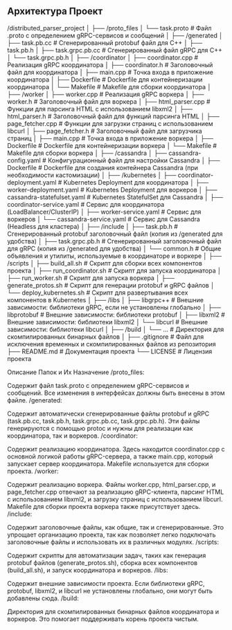 
## Архитектура Проект

/distributed_parser_project
│
├── /proto_files
│   └── task.proto                      # Файл .proto с определением gRPC-сервисов и сообщений
│
├── /generated
│   ├── task.pb.cc                      # Сгенерированный protobuf файл для C++
│   ├── task.pb.h
│   ├── task.grpc.pb.cc                 # Сгенерированный файл gRPC для C++
│   └── task.grpc.pb.h
│
├── /coordinator
│   ├── coordinator.cpp                 # Реализация gRPC координатора
│   ├── coordinator.h                   # Заголовочный файл для координатора
│   ├── main.cpp                        # Точка входа в приложение координатора
│   ├── Dockerfile                      # Dockerfile для контейнеризации координатора
│   └── Makefile                        # Makefile для сборки координатора
│
├── /worker
│   ├── worker.cpp                      # Реализация gRPC воркера
│   ├── worker.h                        # Заголовочный файл для воркера
│   ├── html_parser.cpp                 # Функции для парсинга HTML с использованием libxml2
│   ├── html_parser.h                   # Заголовочный файл для функций парсинга HTML
│   ├── page_fetcher.cpp                # Функции для загрузки страниц с использованием libcurl
│   ├── page_fetcher.h                  # Заголовочный файл для загрузчика страниц
│   ├── main.cpp                        # Точка входа в приложение воркера
│   ├── Dockerfile                      # Dockerfile для контейнеризации воркера
│   └── Makefile                        # Makefile для сборки воркера
│
├── /cassandra
│   ├── cassandra-config.yaml           # Конфигурационный файл для настройки Cassandra
│   ├── Dockerfile                      # Dockerfile для создания контейнера Cassandra (при необходимости кастомизации)
│
├── /kubernetes
│   ├── coordinator-deployment.yaml     # Kubernetes Deployment для координатора
│   ├── worker-deployment.yaml          # Kubernetes Deployment для воркеров
│   ├── cassandra-statefulset.yaml      # Kubernetes StatefulSet для Cassandra
│   ├── coordinator-service.yaml        # Сервис для координатора (LoadBalancer/ClusterIP)
│   ├── worker-service.yaml             # Сервис для воркеров
│   └── cassandra-service.yaml          # Сервис для Cassandra (Headless для кластера)
│
├── /include
│   ├── task.pb.h                       # Сгенерированный protobuf заголовочный файл (копия из /generated для удобства)
│   ├── task.grpc.pb.h                  # Сгенерированный заголовочный файл для gRPC (копия из /generated для удобства)
│   └── common.h                        # Общие объявления и утилиты, используемые в координаторе и воркере
│
├── /scripts
│   ├── build_all.sh                    # Скрипт для сборки всех компонентов проекта
│   ├── run_coordinator.sh              # Скрипт для запуска координатора
│   ├── run_worker.sh                   # Скрипт для запуска воркера
│   ├── generate_protos.sh              # Скрипт для генерации protobuf и gRPC файлов
│   └── deploy_kubernetes.sh            # Скрипт для развертывания всех компонентов в Kubernetes
│
├── /libs
│   ├── libgrpc++                       # Внешние зависимости: библиотеки gRPC, если не установлены глобально
│   ├── libprotobuf                     # Внешние зависимости: библиотеки protobuf
│   ├── libxml2                         # Внешние зависимости: библиотеки libxml2
│   └── libcurl                         # Внешние зависимости: библиотеки libcurl
│
├── /build
│   └── ...                             # Директория для скомпилированных бинарных файлов
│
├── .gitignore                          # Файл для исключения временных и скомпилированных файлов из репозитория
├── README.md                           # Документация проекта
└── LICENSE                             # Лицензия проекта


Описание Папок и Их Назначение
/proto_files:

Содержит файл task.proto с определением gRPC-сервисов и сообщений. Все изменения в интерфейсах должны быть внесены в этом файле.
/generated:

Содержит автоматически сгенерированные файлы protobuf и gRPC (task.pb.cc, task.pb.h, task.grpc.pb.cc, task.grpc.pb.h). Эти файлы генерируются с помощью protoc и нужны для реализации как координатора, так и воркеров.
/coordinator:

Содержит реализацию координатора. Здесь находится coordinator.cpp с основной логикой работы gRPC-сервера, а также main.cpp, который запускает сервер координатора. Makefile используется для сборки проекта.
/worker:

Содержит реализацию воркера. Файлы worker.cpp, html_parser.cpp, и page_fetcher.cpp отвечают за реализацию gRPC-клиента, парсинг HTML с использованием libxml2, и загрузку страниц с использованием libcurl. Makefile для сборки проекта воркера также присутствует здесь.
/include:

Содержит заголовочные файлы, как общие, так и сгенерированные. Это упрощает организацию проекта, так как позволяет легко подключать заголовочные файлы и использовать их в различных модулях.
/scripts:

Содержит скрипты для автоматизации задач, таких как генерация protobuf файлов (generate_protos.sh), сборка всех компонентов (build_all.sh), и запуск координатора и воркеров.
/libs:

Содержит внешние зависимости проекта. Если библиотеки gRPC, protobuf, libxml2, и libcurl не установлены глобально, они могут быть добавлены сюда.
/build:

Директория для скомпилированных бинарных файлов координатора и воркеров. Это помогает поддерживать корень проекта чистым.